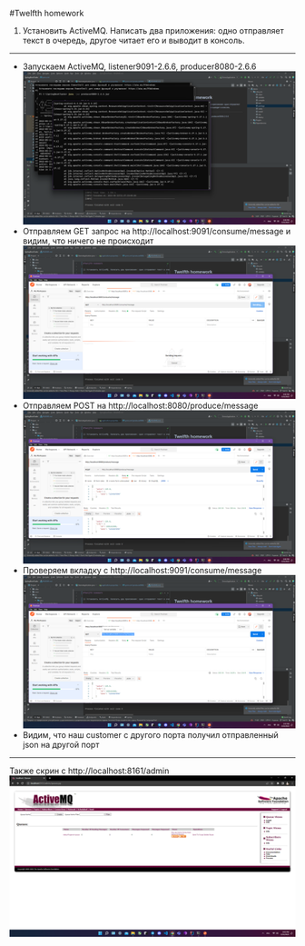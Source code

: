 #Twelfth homework

1) Установить ActiveMQ. Написать два приложения: одно отправляет текст в очередь, другое читает его и выводит в консоль.
---
- Запускаем ActiveMQ, listener9091-2.6.6, producer8080-2.6.6
![img.png](img.png)
- Отправляем GET запрос на http://localhost:9091/consume/message и видим, что ничего не происходит
![img_1.png](img_1.png)
- Отправляем POST на http://localhost:8080/produce/message
![img_2.png](img_2.png)
- Проверяем вкладку с http://localhost:9091/consume/message
![img_3.png](img_3.png)
- Видим, что наш customer с другого порта получил отправленный json на другой порт
---
Также скрин с http://localhost:8161/admin
![img_4.png](img_4.png)
